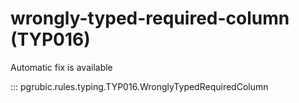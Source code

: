 # wrongly-typed-required-column (TYP016)

Automatic fix is available

::: pgrubic.rules.typing.TYP016.WronglyTypedRequiredColumn

